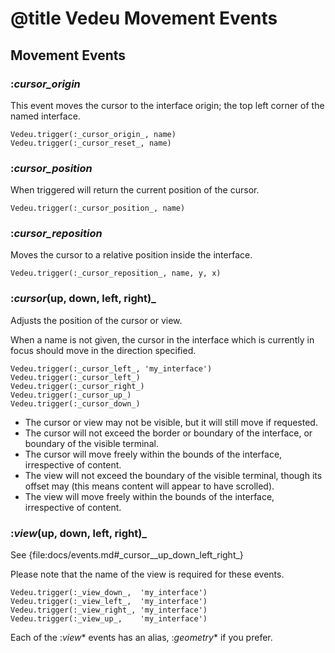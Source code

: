 # @title Vedeu Movement Events

## Movement Events

### :_cursor_origin_
This event moves the cursor to the interface origin; the top left
corner of the named interface.

    Vedeu.trigger(:_cursor_origin_, name)
    Vedeu.trigger(:_cursor_reset_, name)

### :_cursor_position_
When triggered will return the current position of the cursor.

    Vedeu.trigger(:_cursor_position_, name)

### :_cursor_reposition_
Moves the cursor to a relative position inside the interface.

    Vedeu.trigger(:_cursor_reposition_, name, y, x)

### :_cursor_(up, down, left, right)_
Adjusts the position of the cursor or view.

When a name is not given, the cursor in the interface which is
currently in focus should move in the direction specified.

    Vedeu.trigger(:_cursor_left_, 'my_interface')
    Vedeu.trigger(:_cursor_left_)
    Vedeu.trigger(:_cursor_right_)
    Vedeu.trigger(:_cursor_up_)
    Vedeu.trigger(:_cursor_down_)

- The cursor or view may not be visible, but it will still move if
  requested.
- The cursor will not exceed the border or boundary of the interface,
  or boundary of the visible terminal.
- The cursor will move freely within the bounds of the interface,
  irrespective of content.
- The view will not exceed the boundary of the visible terminal,
  though its offset may (this means content will appear to have
  scrolled).
- The view will move freely within the bounds of the interface,
  irrespective of content.

### :_view_(up, down, left, right)_

See {file:docs/events.md#\_cursor__up_down_left_right_}

Please note that the name of the view is required for these events.

    Vedeu.trigger(:_view_down_,  'my_interface')
    Vedeu.trigger(:_view_left_,  'my_interface')
    Vedeu.trigger(:_view_right_, 'my_interface')
    Vedeu.trigger(:_view_up_,    'my_interface')

Each of the :_view_* events has an alias, :_geometry_* if you prefer.
